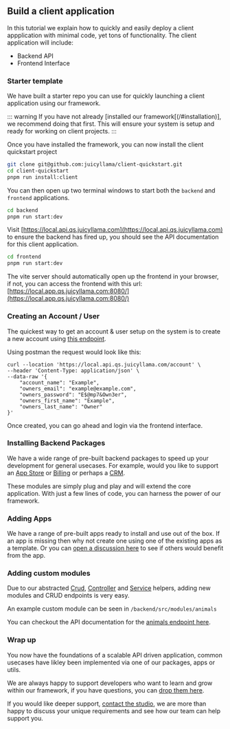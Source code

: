 ## Build a client application

In this tutorial we explain how to quickly and easily deploy a client appplication with minimal code, yet tons of functionality. The client application will include:

- Backend API 
- Frontend Interface

### Starter template

We have built a starter repo you can use for quickly launching a client application using our framework.

::: warning
If you have not already [installed our framework[(/#installation)], we recommend doing that first. This will ensure your system is setup and ready for working on client projects.
:::

Once you have installed the framework, you can now install the client quickstart project

```bash
git clone git@github.com:juicyllama/client-quickstart.git
cd client-quickstart
pnpm run install:client
```

You can then open up two terminal windows to start both the `backend` and `frontend` applications.

```bash
cd backend 
pnpm run start:dev
```

Visit [https://local.api.qs.juicyllama.com](https://local.api.qs.juicyllama.com) to ensure the backend has fired up, you should see the API documentation for this client application. 

```bash
cd frontend
pnpm run start:dev
```

The vite server should automatically open up the frontend in your browser, if not, you can access the frontend with this url: [https://local.app.qs.juicyllama.com:8080/](https://local.app.qs.juicyllama.com:8080/)


### Creating an Account / User

The quickest way to get an account & user setup on the system is to create a new account using [this endpoint](https://local.api.qs.juicyllama.com/#tag/Account/operation/AccountController_create).

Using postman the request would look like this:

```curl
curl --location 'https://local.api.qs.juicyllama.com/account' \
--header 'Content-Type: application/json' \
--data-raw '{
    "account_name": "Example",
    "owners_email": "example@example.com",
    "owners_password": "E$@mp7&Own3er",
    "owners_first_name": "Example",
    "owners_last_name": "Owner"
}'
```

Once created, you can go ahead and login via the frontend interface.

### Installing Backend Packages

We have a wide range of pre-built backend packages to speed up your development for general usecases. For example, would you like to support an [App Store](/backend/app-store/) or [Billing](/backend/billing/) or perhaps a [CRM](/backend/crm/). 

These modules are simply plug and play and will extend the core application. With just a few lines of code, you can harness the power of our framework.

### Adding Apps

We have a range of pre-built apps ready to install and use out of the box. If an app is missing then why not create one using one of the existing apps as a template. Or you can [open a discussion here](https://github.com/juicyllama/framework/discussions) to see if others would benefit from the app. 

### Adding custom modules

Due to our abstracted [Crud](/backend/core/decorators/crud.html), [Controller](/backend/core/helpers/controller.html) and [Service](/backend/core/helpers/service.html) helpers, adding new modules and CRUD endpoints is very easy.

An example custom module can be seen in `/backend/src/modules/animals`

You can checkout the API documentation for the [animals endpoint here](https://local.api.qs.juicyllama.com/).

### Wrap up

You now have the foundations of a scalable API driven application, common usecases have likley been implemented via one of our packages, apps or utils.

We are always happy to support developers who want to learn and grow within our framework, if you have questions, you can [drop them here](https://github.com/juicyllama/framework/discussions).

If you would like deeper support, [contact the studio](https://juicyllama.com/contact), we are more than happy to discuss your unique requirements and see how our team can help support you.
